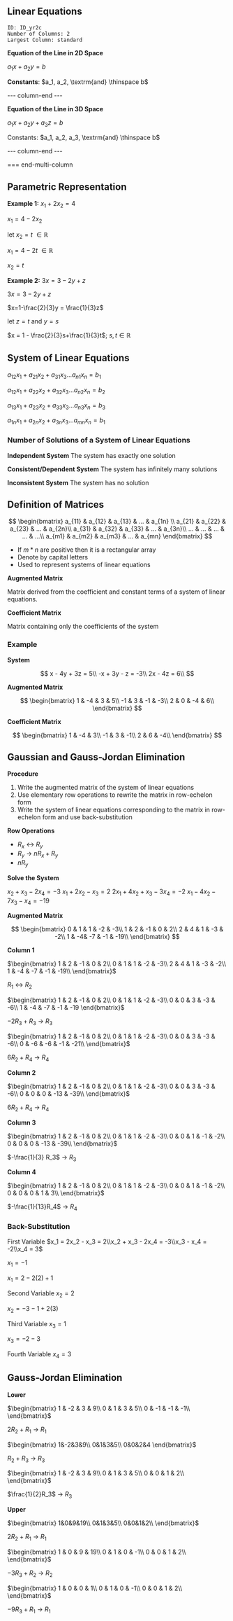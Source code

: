 ## Linear Equations

```start-multi-column
ID: ID_yr2c
Number of Columns: 2
Largest Column: standard
```

**Equation of the Line in 2D Space**


$a_1 x + a_2 y = b$

**Constants**: $a_1, a_2, \textrm{and} \thinspace b$


--- column-end ---

**Equation of the Line in 3D Space**


$a_1 x + a_2 y + a_3 z = b$

Constants: $a_1, a_2, a_3, \textrm{and} \thinspace b$


--- column-end ---

=== end-multi-column

## Parametric Representation

**Example 1:** $x_1+2x_2=4$

$x_1=4-2x_2$

let $x_2=t$ $\in \mathbb{R}$

$x_1=4 - 2t$ $\in \mathbb{R}$

$x_2=t$

**Example 2:** $3x=3-2y+z$

$3x = 3-2y+z$

$x=1-\frac{2}{3}y = \frac{1}{3}z$

let $z = t$ and $y = s$

$x = 1 - \frac{2}{3}s+\frac{1}{3}t$; $s, t \in \mathbb{R}$

## System of Linear Equations

$a_{12} x_1+a_{21} x_2 + a_{31} x_3 … a_{n1} x_n = b_1$

$a_{12} x_1+a_{22} x_2 + a_{32} x_3 … a_{n2} x_n = b_2$

$a_{13} x_1+a_{23} x_2 + a_{33} x_3 … a_{n3} x_n = b_3$

$a_{1n} x_1+a_{2n} x_2 + a_{3n} x_3 … a_{mn} x_n = b_1$

### Number of Solutions of a System of Linear Equations

**Independent System**
The system has exactly one solution

**Consistent/Dependent System**
The system has infinitely many solutions

**Inconsistent System**
The system has no solution   

## Definition of Matrices

$$ \begin{bmatrix} a_{11} & a_{12} & a_{13} & ... & a_{1n} \\ a_{21} & a_{22} & a_{23} & ... & a_{2n}\\ a_{31} & a_{32} & a_{33} & ... & a_{3n}\\ ... & ... & ... & ... & ...\\ a_{m1} & a_{m2} & a_{m3} & ... & a_{mn} \end{bmatrix} $$

- If $m * n$ are positive then it is a rectangular array
- Denote by capital letters
- Used to represent systems of linear equations

**Augmented Matrix**

Matrix derived from the coefficient and constant terms of a system of linear equations.

**Coefficient Matrix**

Matrix containing only the coefficients of the system

### Example

**System**

$$ x - 4y + 3z = 5\\ -x + 3y - z = -3\\ 2x - 4z = 6\\ $$

**Augmented Matrix**

$$ \begin{bmatrix} 1 & -4 & 3 & 5\\ -1 & 3 & -1 & -3\\ 2 & 0 & -4 & 6\\ \end{bmatrix} $$

**Coefficient Matrix**

$$ \begin{bmatrix} 1 & -4 & 3\\ -1 & 3 & -1\\ 2 & 6 & -4\\ \end{bmatrix} $$

## Gaussian and Gauss-Jordan Elimination

**Procedure**

1. Write the augmented matrix of the system of linear equations
2. Use elementary row operations to rewrite the matrix in row-echelon form
3. Write the system of linear equations corresponding to the matrix in row-echelon form and use back-substitution

**Row Operations**

- $R_x$ ↔ $R_y$
- $R_y$ → $nR_x + R_y$
- $nR_y$

**Solve the System**

$x_2 + x_3 - 2x_4 = -3$
$x_1 + 2x_2 - x_3 =2$
$2x_1 + 4x_2 + x_3 - 3x_4 = -2$
$x_1 -4x_2 - 7x_3 - x_4 = -19$

**Augmented Matrix**

$$ \begin{bmatrix} 0 & 1 & 1 & -2 & -3\\ 1 & 2 & -1 & 0 & 2\\ 2 & 4 & 1 & -3 & -2\\ 1 & -4& -7 & -1 & -19\\ \end{bmatrix} $$

**Column 1**

$\begin{bmatrix} 1 & 2 & -1 & 0 & 2\\ 0 & 1 & 1 & -2 & -3\\ 2 & 4 & 1 & -3 & -2\\ 1 & -4 & -7 & -1 & -19\\ \end{bmatrix}$

$R_1$ ↔ $R_2$

$\begin{bmatrix} 1 & 2 & -1 & 0 & 2\\ 0 & 1 & 1 & -2 & -3\\ 0 & 0 & 3 & -3 & -6\\ 1 & -4 & -7 & -1 & -19 \end{bmatrix}$

$-2R_3 + R_3$ → $R_3$

$\begin{bmatrix} 1 & 2 & -1 & 0 & 2\\ 0 & 1 & 1 & -2 & -3\\ 0 & 0 & 3 & -3 & -6\\ 0 & -6 & -6 & -1 & -21\\ \end{bmatrix}$

$6R_2 + R_4$ → $R_4$


**Column 2**

$\begin{bmatrix} 1 & 2 & -1 & 0 & 2\\ 0 & 1 & 1 & -2 & -3\\ 0 & 0 & 3 & -3 & -6\\ 0 & 0 & 0 & -13 & -39\\ \end{bmatrix}$

$6R_2 + R_4$ → $R_4$

**Column 3**

$\begin{bmatrix} 1 & 2 & -1 & 0 & 2\\ 0 & 1 & 1 & -2 & -3\\ 0 & 0 & 1 & -1 & -2\\ 0 & 0 & 0 & -13 & -39\\ \end{bmatrix}$

$-\frac{1}{3} R_3$ → $R_3$

**Column 4**

$\begin{bmatrix} 1 & 2 & -1 & 0 & 2\\ 0 & 1 & 1 & -2 & -3\\ 0 & 0 & 1 & -1 & -2\\ 0 & 0 & 0 & 1 & 3\\ \end{bmatrix}$

$-\frac{1}{13}R_4$ → $R_4$

### Back-Substitution

First Variable
$x_1 = 2x_2 - x_3 = 2\\x_2 + x_3 - 2x_4 = -3\\x_3 - x_4 = -2\\x_4 = 3$

$x_1 = -1$

$x_1 = 2 - 2(2) + 1$

Second Variable
$x_2 = 2$

$x_2 = -3 - 1 + 2(3)$

Third Variable
$x_3 = 1$

$x_3 = -2 - 3$

Fourth Variable
$x_4=3$

## Gauss-Jordan Elimination

**Lower**

$\begin{bmatrix} 1 & -2 & 3 & 9\\ 0 & 1 & 3 & 5\\ 0 & -1 & -1 & -1\\ \end{bmatrix}$

$2R_2 + R_1$ → $R_1$

$\begin{bmatrix} 1&-2&3&9\\ 0&1&3&5\\ 0&0&2&4 \end{bmatrix}$

$R_2 + R_3$ → $R_3$

$\begin{bmatrix} 1 & -2 & 3 & 9\\ 0 & 1 & 3 & 5\\ 0 & 0 & 1 & 2\\ \end{bmatrix}$

$\frac{1}{2}R_3$ → $R_3$

**Upper**

$\begin{bmatrix} 1&0&9&19\\ 0&1&3&5\\ 0&0&1&2\\ \end{bmatrix}$

$2R_2 + R_1$ → $R_1$

$\begin{bmatrix} 1 & 0 & 9 & 19\\ 0 & 1 & 0 & -1\\ 0 & 0 & 1 & 2\\ \end{bmatrix}$

$-3R_3 + R_2$ → $R_2$

$\begin{bmatrix} 1 & 0 & 0 & 1\\ 0 & 1 & 0 & -1\\ 0 & 0 & 1 & 2\\ \end{bmatrix}$

$-9R_3 + R_1$ → $R_1$